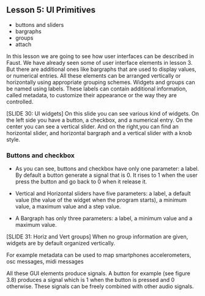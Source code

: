 ## Lesson 5: UI Primitives
- buttons and sliders
- bargraphs
- groups
- attach

In this lesson we are going to see how user interfaces can be described in Faust. We have already seen some of user interface elements in lesson 3. But there are additional ones like bargraphs that are used to display values, or numerical entries. All these elements can be arranged vertically or horizontally using appropriate grouping schemes. Widgets and groups can be named using labels. These labels can contain additional information, called metadata, to customize their appearance or the way they are controlled.

[SLIDE 30: UI widgets]
On this slide you can see various kind of widgets. On the left side you have a button, a checkbox, and a numerical entry. On the center you can see a vertical slider. And on the right,you can find an horizontal slider, and horizontal bargraph and a vertical slider with a knob style.

### Buttons and checkbox
- As you can see, buttons and checkbox have only one parameter: a label. By default a button generate a signal that is 0. It rises to 1 when the user press the button and go back to 0 when it release it.

- Vertical and Horizontal sliders have five parameters: a label, a default value (the value of the widget when the program starts), a minimum value, a maximum value and a step value.
- A Bargraph has only three parameters: a label, a minimum value and a maximum value.

[SLIDE 31: Horiz and Vert groups]
When no group information are given, widgets are by default organized vertically. 

For example metadata can be used to map smartphones accelerometers, osc messages, midi messages



All these GUI elements produce signals. A button for example (see figure 3.8) produces a signal which is 1 when the button is pressed and 0 otherwise. These signals can be freely combined with other audio signals. 